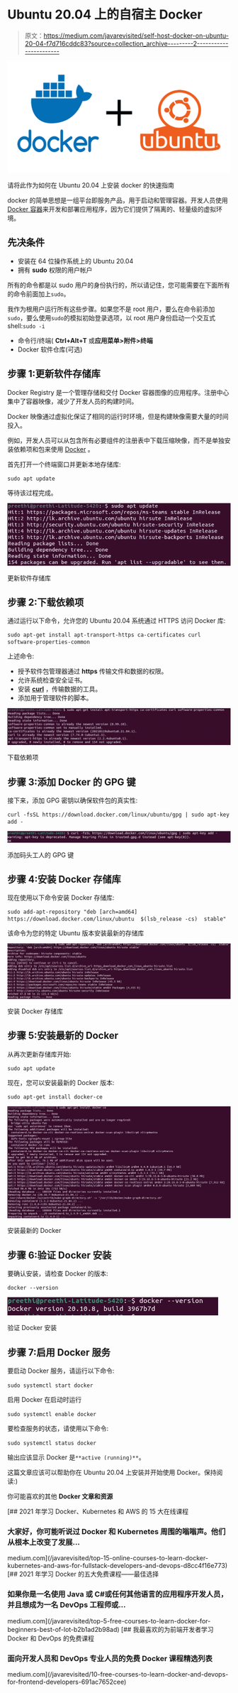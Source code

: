 # Ubuntu 20.04 上的自宿主 Docker

> 原文：<https://medium.com/javarevisited/self-host-docker-on-ubuntu-20-04-f7d716cddc83?source=collection_archive---------2----------------------->

![](img/dc58703c3fcca6533e73170caf3d5370.png)

请将此作为如何在 Ubuntu 20.04 上安装 docker 的快速指南

docker 的简单思想是一组平台即服务产品，用于启动和管理容器。开发人员使用 [Docker 容器](/javarevisited/top-15-online-courses-to-learn-docker-kubernetes-and-aws-for-fullstack-developers-and-devops-d8cc4f16e773)来开发和部署应用程序，因为它们提供了隔离的、轻量级的虚拟环境。

## 先决条件

*   安装在 64 位操作系统上的 Ubuntu 20.04
*   拥有 **sudo** 权限的用户帐户

所有的命令都是以 sudo 用户的身份执行的，所以请记住，您可能需要在下面所有的命令前面加上`sudo`。

我作为根用户运行所有这些步骤。如果您不是 root 用户，要么在命令前添加`sudo`，要么使用`sudo`的模拟初始登录选项，以 root 用户身份启动一个交互式 shell:`sudo -i`

*   命令行/终端( **Ctrl+Alt+T** 或**应用菜单>附件>终端**
*   Docker 软件仓库(可选)

## 步骤 1:更新软件存储库

Docker Registry 是一个管理存储和交付 Docker 容器图像的应用程序。注册中心集中了容器映像，减少了开发人员的构建时间。

Docker 映像通过虚拟化保证了相同的运行时环境，但是构建映像需要大量的时间投入。

例如，开发人员可以从包含所有必要组件的注册表中下载压缩映像，而不是单独安装依赖项和包来使用 [Docker](/javarevisited/10-free-courses-to-learn-docker-and-devops-for-frontend-developers-691ac7652cee?source=---------94------------------) 。

首先打开一个终端窗口并更新本地存储库:

```
sudo apt update
```

等待该过程完成。

[![](img/f25b21c6d2cdc134b583f59b2ff705b9.png)](https://javarevisited.blogspot.com/2020/09/top-5-courses-to-crack-docker-certified-associate-certification.html#axzz6mKbga8XV)

更新软件存储库

## 步骤 2:下载依赖项

通过运行以下命令，允许您的 Ubuntu 20.04 系统通过 HTTPS 访问 Docker 库:

```
sudo apt-get install apt-transport-https ca-certificates curl software-properties-common
```

上述命令:

*   授予软件包管理器通过 **https** 传输文件和数据的权限。
*   允许系统检查安全证书。
*   安装 [**curl**](https://javarevisited.blogspot.com/2017/03/10-examples-of-curl-command-in-unix-and-Linux.html#axzz6iYmMFnsA) ，传输数据的工具。
*   添加用于管理软件的脚本。

[![](img/b0a5241b7bdd27f09d7448ea2f136364.png)](https://javarevisited.blogspot.com/2019/05/top-5-courses-to-learn-docker-and-kubernetes-for-devops.html)

下载依赖项

## 步骤 3:添加 Docker 的 GPG 键

接下来，添加 GPG 密钥以确保软件包的真实性:

```
curl -fsSL https://download.docker.com/linux/ubuntu/gpg | sudo apt-key add -
```

![](img/f8c1fc59842c7dc433c47f6bb4b54920.png)

添加码头工人的 GPG 键

## 步骤 4:安装 Docker 存储库

现在使用以下命令安装 Docker 存储库:

```
sudo add-apt-repository "deb [arch=amd64] https://download.docker.com/linux/ubuntu  $(lsb_release -cs)  stable"
```

该命令为您的特定 Ubuntu 版本安装最新的存储库

[![](img/52e21690406bd43860a27a4648bea31f.png)](https://javarevisited.blogspot.com/2018/02/10-free-docker-container-courses-for-Java-Developers.html#axzz63ewnlq5p)

安装 Docker 存储库

## 步骤 5:安装最新的 Docker

从再次更新存储库开始:

```
sudo apt update
```

现在，您可以安装最新的 Docker 版本:

```
sudo apt-get install docker-ce
```

[![](img/1790fb518e6686aac1e62a941b9c8280.png)](https://www.java67.com/2018/02/5-free-docker-courses-for-java-and-DevOps-engineers.html)

安装最新的 Docker

## 步骤 6:验证 Docker 安装

要确认安装，请检查 Docker 的版本:

```
docker --version
```

![](img/a52ffc0a84345eb471df5b71cd3c4084.png)

验证 Docker 安装

## 步骤 7:启用 Docker 服务

要启动 Docker 服务，请运行以下命令:

`sudo systemctl start docker`

启用 Docker 在启动时运行

`sudo systemctl enable docker`

要检查服务的状态，请使用以下命令:

`sudo systemctl status docker`

输出应该显示 Docker 是`**active (running)**`。

这篇文章应该可以帮助你在 Ubuntu 20.04 上安装并开始使用 Docker。保持阅读:)

你可能喜欢的其他 **Docker 文章和资源**

[](/javarevisited/top-15-online-courses-to-learn-docker-kubernetes-and-aws-for-fullstack-developers-and-devops-d8cc4f16e773) [## 2021 年学习 Docker、Kubernetes 和 AWS 的 15 大在线课程

### 大家好，你可能听说过 Docker 和 Kubernetes 周围的嗡嗡声。他们从根本上改变了发展…

medium.com](/javarevisited/top-15-online-courses-to-learn-docker-kubernetes-and-aws-for-fullstack-developers-and-devops-d8cc4f16e773) [](/javarevisited/top-5-free-courses-to-learn-docker-for-beginners-best-of-lot-b2b1ad2b98ad) [## 2021 年学习 Docker 的五大免费课程——最佳选择

### 如果你是一名使用 Java 或 C#或任何其他语言的应用程序开发人员，并且想成为一名 DevOps 工程师或…

medium.com](/javarevisited/top-5-free-courses-to-learn-docker-for-beginners-best-of-lot-b2b1ad2b98ad) [](/javarevisited/10-free-courses-to-learn-docker-and-devops-for-frontend-developers-691ac7652cee) [## 我最喜欢的为前端开发者学习 Docker 和 DevOps 的免费课程

### 面向开发人员和 DevOps 专业人员的免费 Docker 课程精选列表

medium.com](/javarevisited/10-free-courses-to-learn-docker-and-devops-for-frontend-developers-691ac7652cee)